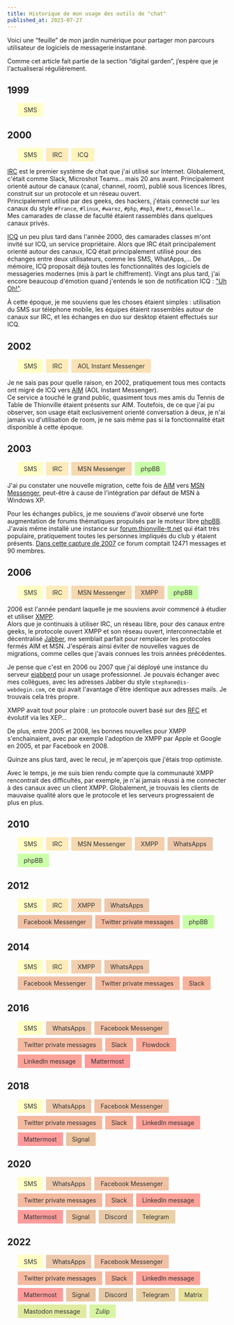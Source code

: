 ```yaml
---
title: Historique de mon usage des outils de "chat"
published_at: 2023-07-27
---
```


Voici une “feuille” de mon jardin numérique pour partager mon parcours utilisateur de logiciels de messagerie instantané.

Comme cet article fait partie de la section “digital garden”, j’espère que je l'actualiserai régulièrement.

<style>
.block {
  display: flex;
  gap: 0.5em;
  row-gap: 0.5em;
  flex-wrap: wrap;
}

.block LI {
  display: block;
  color: #333;
}

.block LI A {
  display: block;
  padding: 0.5em 1em;
  color: #333;
  text-decoration: none;
}

.block LI A:hover {
  text-decoration: underline;
}

/* Color build with https://www.learnui.design/tools/data-color-picker.html#divergent */
.sms {
  background-color: #fffec4;
}

.icq {
  background-color: #fef4be;
}

.irc {
  background-color: #fdebb9;
}

.aol {
  background-color: #fae2b5;
}

.msn {
  background-color: #f6d9b1;
}

.xmpp {
  background-color: #f2d0ae;
}

.whatsapp {
  background-color: #edc8ab;
}

.facebook {
  background-color: #f0c1a5;
}

.twitter {
  background-color: #f4baa0;
}

.slack {
  background-color: #f7b39c;
}

.flowdock {
  background-color: #faab9a;
}

.linkedin {
  background-color: #fda39a;
}

.mattermost {
  background-color: #ff9b9b;
}

.signal {
  background-color: #ebc4a1;
}

.discord {
  background-color: #e6caa9;
}

.telegram {
  background-color: #e9d1a5;
}

.zulip {
  background-color: #ead9a1;
}

.matrix {
  background-color: #e7e29f;
}

.mastodon {
  background-color: #e1eba0;
}

.zulip {
  background-color: #d8f5a3;
}

.phpbb {
  background-color: #cbffa9;
}
</style>

## 1999

<ul class="block">
    <li class="sms"><a href="https://fr.wikipedia.org/wiki/Short_Message_Service">SMS</a></li>
</ul>

## 2000

<ul class="block">
    <li class="sms"><a href="https://fr.wikipedia.org/wiki/Short_Message_Service">SMS</a></li>
    <li class="irc"><a href="https://fr.wikipedia.org/wiki/Internet_Relay_Chat">IRC</a></li>
    <li class="icq"><a href="https://fr.wikipedia.org/wiki/ICQ">ICQ</a></li>
</ul>

<p><a href="https://fr.wikipedia.org/wiki/Internet_Relay_Chat">IRC</a> est le premier système de chat que j'ai utilisé
sur Internet. Globalement, c'était comme Slack, Microshot Teams… mais 20 ans avant. Principalement orienté autour de canaux (canal, channel, room), publié sous licences libres, construit sur un protocole et un réseau ouvert.<br />
Principalement utilisé par des geeks, des hackers, j'étais connecté sur les canaux du style <code>#france</code>,
  <code>#linux</code>, <code>#warez</code>, <code>#php</code>, <code>#mp3</code>, <code>#metz</code>,
  <code>#moselle</code>…<br />
Mes camarades de classe de faculté étaient rassemblés dans quelques canaux privés.</p>

<p><a href="https://fr.wikipedia.org/wiki/ICQ">ICQ</a> un peu plus tard dans l'année 2000, des camarades classes m'ont
invité sur ICQ, un service propriétaire. Alors que IRC était principalement orienté autour des canaux, ICQ était principalement utilisé pour
des échanges entre deux utilisateurs, comme les SMS, WhatApps,… De mémoire, ICQ proposait déjà toutes les
fonctionnalités des logiciels de messageries modernes (mis à part le chiffrement). Vingt ans plus tard, j'ai encore
  beaucoup d'émotion quand j'entends le son de notification ICQ : <a href="https://www.youtube.com/watch?v=RhGHerssyk4">"Uh Oh!"</a>.</p>

<p>À cette époque, je me souviens que les choses étaient simples : utilisation du SMS sur téléphone mobile, les équipes
étaient rassemblés autour de canaux sur IRC, et les échanges en duo sur desktop étaient effectués sur ICQ.</p>

## 2002

<ul class="block">
    <li class="sms"><a href="https://fr.wikipedia.org/wiki/Short_Message_Service">SMS</a></li>
    <li class="irc"><a href="https://fr.wikipedia.org/wiki/Internet_Relay_Chat">IRC</a></li>
    <li class="aol"><a href="https://fr.wikipedia.org/wiki/AOL_Instant_Messenger">AOL Instant Messenger</a></li>
</ul>

<p>Je ne sais pas pour quelle raison, en 2002, pratiquement tous mes contacts ont migré de ICQ vers <a href="https://fr.wikipedia.org/wiki/AOL_Instant_Messenger">AIM</a> (AOL Instant Messenger).<br />
Ce service a touché le grand public, quasiment tous mes amis du Tennis de Table de Thionville étaient présents sur AIM.
Toutefois, de ce que j'ai pu observer, son usage était exclusivement orienté conversation à deux, je n'ai jamais vu
  d'utilisation de room, je ne sais même pas si la fonctionnalité était disponible à cette époque.</p>

## 2003

<ul class="block">
    <li class="sms"><a href="https://fr.wikipedia.org/wiki/Short_Message_Service">SMS</a></li>
    <li class="irc"><a href="https://fr.wikipedia.org/wiki/Internet_Relay_Chat">IRC</a></li>
    <li class="msn"><a href="https://fr.wikipedia.org/wiki/Windows_Live_Messenger">MSN Messenger</a></li>
    <li class="phpbb"><a href="https://fr.wikipedia.org/wiki/PhpBB">phpBB</a></li>
</ul>

<p>J'ai pu constater une nouvelle migration, cette fois de <a href="https://fr.wikipedia.org/wiki/AOL_Instant_Messenger">AIM</a> vers <a href="https://fr.wikipedia.org/wiki/Windows_Live_Messenger">MSN Messenger</a>, peut-être à cause de l'intégration par défaut de MSN à Windows XP.</p>

<p>Pour les échanges publics, je me souviens d'avoir observé une forte augmentation de forums thématiques propulsés par le
moteur libre <a href="https://fr.wikipedia.org/wiki/PhpBB">phpBB</a>. J'avais même installé une instance sur <a
  href="https://web.archive.org/web/20040908050611/http://forum.thionville-tt.net:80/">forum.thionville-tt.net</a> qui
  était très populaire, pratiquement toutes les personnes impliqués du club y étaient présents. <a href="https://web.archive.org/web/20070228174102/http://forum.thionville-tt.net/">Dans cette capture de
  2007</a> ce forum comptait 12471 messages et 90 membres.</p>

## 2006

<ul class="block">
    <li class="sms"><a href="https://fr.wikipedia.org/wiki/Short_Message_Service">SMS</a></li>
    <li class="irc"><a href="https://fr.wikipedia.org/wiki/Internet_Relay_Chat">IRC</a></li>
    <li class="msn"><a href="https://fr.wikipedia.org/wiki/Windows_Live_Messenger">MSN Messenger</a></li>
    <li class="xmpp"><a href="https://fr.wikipedia.org/wiki/Extensible_Messaging_and_Presence_Protocol">XMPP</a></li>
    <li class="phpbb"><a href="https://fr.wikipedia.org/wiki/PhpBB">phpBB</a></li>
</ul>

<p>2006 est l'année pendant laquelle je me souviens avoir commencé à étudier et utiliser <a href="https://fr.wikipedia.org/wiki/Extensible_Messaging_and_Presence_Protocol">XMPP</a>.<br />
Alors que je continuais à utiliser IRC, un réseau libre, pour des canaux entre geeks, le protocole ouvert XMPP et son
réseau ouvert, interconnectable et décentralisé <a href="https://fr.wikipedia.org/wiki/Jabber">Jabber</a>, me semblait parfait pour remplacer les protocoles fermés AIM et
MSN. J'espérais ainsi éviter de nouvelles vagues de migrations, comme celles que j'avais connues les trois années précédentes.</p>

<p>Je pense que c'est en 2006 ou 2007 que j'ai déployé une instance du serveur <a href="https://en.wikipedia.org/wiki/Ejabberd">ejabberd</a> pour
  un usage professionnel. Je pouvais échanger avec mes collègues, avec les adresses Jabber du style
<code>stephane@is-webdegin.com</code>, ce qui avait l'avantage d'être identique aux adresses mails. Je trouvais cela très
  propre.</p>

<p>XMPP avait tout pour plaire : un protocole ouvert basé sur des <a href="https://fr.wikipedia.org/wiki/Request_for_comments">RFC</a> et évolutif via les XEP…</p>

<p>De plus, entre 2005 et 2008, les bonnes nouvelles pour XMPP s'enchainaient, avec par exemple l'adoption de XMPP par Apple et
  Google en 2005, et par Facebook en 2008.</p>

<p>Quinze ans plus tard, avec le recul, je m'aperçois que j'étais trop optimiste.</p>

<p>Avec le temps, je me suis bien rendu compte que la communauté XMPP rencontrait des difficultés, par exemple, je n'ai jamais
réussi à me connecter à des canaux avec un client XMPP. Globalement, je trouvais les clients de mauvaise qualité
alors que le protocole et les serveurs progressaient de plus en plus.</p>

## 2010

<ul class="block">
    <li class="sms"><a href="https://fr.wikipedia.org/wiki/Short_Message_Service">SMS</a></li>
    <li class="irc"><a href="https://fr.wikipedia.org/wiki/Internet_Relay_Chat">IRC</a></li>
    <li class="msn"><a href="https://fr.wikipedia.org/wiki/Windows_Live_Messenger">MSN Messenger</a></li>
    <li class="xmpp"><a href="https://fr.wikipedia.org/wiki/Extensible_Messaging_and_Presence_Protocol">XMPP</a></li>
    <li class="whatsapp"><a href="https://fr.wikipedia.org/wiki/WhatsApp">WhatsApps</a></li>
    <li class="phpbb"><a href="https://fr.wikipedia.org/wiki/PhpBB">phpBB</a></li>
</ul>

## 2012

<ul class="block">
    <li class="sms"><a href="https://fr.wikipedia.org/wiki/Short_Message_Service">SMS</a></li>
    <li class="irc"><a href="https://fr.wikipedia.org/wiki/Internet_Relay_Chat">IRC</a></li>
    <li class="xmpp"><a href="https://fr.wikipedia.org/wiki/Extensible_Messaging_and_Presence_Protocol">XMPP</a></li>
    <li class="whatsapp"><a href="https://fr.wikipedia.org/wiki/WhatsApp">WhatsApps</a></li>
    <li class="facebook"><a href="https://fr.wikipedia.org/wiki/Facebook_Messenger">Facebook Messenger</a></li>
    <li class="twitter"><a href="https://fr.wikipedia.org/wiki/Twitter">Twitter private messages</a></li>
    <li class="phpbb"><a href="https://fr.wikipedia.org/wiki/PhpBB">phpBB</a></li>
</ul>

## 2014

<ul class="block">
    <li class="sms"><a href="https://fr.wikipedia.org/wiki/Short_Message_Service">SMS</a></li>
    <li class="irc"><a href="https://fr.wikipedia.org/wiki/Internet_Relay_Chat">IRC</a></li>
    <li class="xmpp"><a href="https://fr.wikipedia.org/wiki/Extensible_Messaging_and_Presence_Protocol">XMPP</a></li>
    <li class="whatsapp"><a href="https://fr.wikipedia.org/wiki/WhatsApp">WhatsApps</a></li>
    <li class="facebook"><a href="https://fr.wikipedia.org/wiki/Facebook_Messenger">Facebook Messenger</a></li>
    <li class="twitter"><a href="https://fr.wikipedia.org/wiki/Twitter">Twitter private messages</a></li>
    <li class="slack"><a href="https://fr.wikipedia.org/wiki/Slack_(plateforme)">Slack</a></li>
</ul>

## 2016

<ul class="block">
    <li class="sms"><a href="https://fr.wikipedia.org/wiki/Short_Message_Service">SMS</a></li>
    <li class="whatsapp"><a href="https://fr.wikipedia.org/wiki/WhatsApp">WhatsApps</a></li>
    <li class="facebook"><a href="https://fr.wikipedia.org/wiki/Facebook_Messenger">Facebook Messenger</a></li>
    <li class="twitter"><a href="https://fr.wikipedia.org/wiki/Twitter">Twitter private messages</a></li>
    <li class="slack"><a href="https://fr.wikipedia.org/wiki/Slack_(plateforme)">Slack</a></li>
    <li class="flowdock"><a href="https://alternativeto.net/software/flowdock/about/">Flowdock</a></li>
    <li class="linkedin"><a href="https://fr.wikipedia.org/wiki/LinkedIn">LinkedIn message</a></li>
    <li class="mattermost"><a href="https://fr.wikipedia.org/wiki/Mattermost">Mattermost</a></li>
</ul>

## 2018

<ul class="block">
    <li class="sms"><a href="https://fr.wikipedia.org/wiki/Short_Message_Service">SMS</a></li>
    <li class="whatsapp"><a href="https://fr.wikipedia.org/wiki/WhatsApp">WhatsApps</a></li>
    <li class="facebook"><a href="https://fr.wikipedia.org/wiki/Facebook_Messenger">Facebook Messenger</a></li>
    <li class="twitter"><a href="https://fr.wikipedia.org/wiki/Twitter">Twitter private messages</a></li>
    <li class="slack"><a href="https://fr.wikipedia.org/wiki/Slack_(plateforme)">Slack</a></li>
    <li class="linkedin"><a href="https://fr.wikipedia.org/wiki/LinkedIn">LinkedIn message</a></li>
    <li class="mattermost"><a href="https://fr.wikipedia.org/wiki/Mattermost">Mattermost</a></li>
    <li class="signal"><a href="https://fr.wikipedia.org/wiki/Signal_(application)">Signal</a></li>
</ul>

## 2020

<ul class="block">
    <li class="sms"><a href="https://fr.wikipedia.org/wiki/Short_Message_Service">SMS</a></li>
    <li class="whatsapp"><a href="https://fr.wikipedia.org/wiki/WhatsApp">WhatsApps</a></li>
    <li class="facebook"><a href="https://fr.wikipedia.org/wiki/Facebook_Messenger">Facebook Messenger</a></li>
    <li class="twitter"><a href="https://fr.wikipedia.org/wiki/Twitter">Twitter private messages</a></li>
    <li class="slack"><a href="https://fr.wikipedia.org/wiki/Slack_(plateforme)">Slack</a></li>
    <li class="linkedin"><a href="https://fr.wikipedia.org/wiki/LinkedIn">LinkedIn message</a></li>
    <li class="mattermost"><a href="https://fr.wikipedia.org/wiki/Mattermost">Mattermost</a></li>
    <li class="signal"><a href="https://fr.wikipedia.org/wiki/Signal_(application)">Signal</a></li>
    <li class="discord"><a href="https://fr.wikipedia.org/wiki/Discord_(logiciel)">Discord</a></li>
    <li class="telegram"><a href="https://fr.wikipedia.org/wiki/Telegram_(application)">Telegram</a></li>
</ul>

## 2022

<ul class="block">
    <li class="sms"><a href="https://fr.wikipedia.org/wiki/Short_Message_Service">SMS</a></li>
    <li class="whatsapp"><a href="https://fr.wikipedia.org/wiki/WhatsApp">WhatsApps</a></li>
    <li class="facebook"><a href="https://fr.wikipedia.org/wiki/Facebook_Messenger">Facebook Messenger</a></li>
    <li class="twitter"><a href="https://fr.wikipedia.org/wiki/Twitter">Twitter private messages</a></li>
    <li class="slack"><a href="https://fr.wikipedia.org/wiki/Slack_(plateforme)">Slack</a></li>
    <li class="linkedin"><a href="https://fr.wikipedia.org/wiki/LinkedIn">LinkedIn message</a></li>
    <li class="mattermost"><a href="https://fr.wikipedia.org/wiki/Mattermost">Mattermost</a></li>
    <li class="signal"><a href="https://fr.wikipedia.org/wiki/Signal_(application)">Signal</a></li>
    <li class="discord"><a href="https://fr.wikipedia.org/wiki/Discord_(logiciel)">Discord</a></li>
    <li class="telegram"><a href="https://fr.wikipedia.org/wiki/Telegram_(application)">Telegram</a></li>
    <li class="matrix"><a href="https://fr.wikipedia.org/wiki/Matrix_(protocole)">Matrix</a></li>
    <li class="mastodon"><a href="https://fr.wikipedia.org/wiki/Mastodon_(r%C3%A9seau_social)">Mastodon message</a></li>
    <li class="zulip"><a href="https://en.wikipedia.org/wiki/Zulip">Zulip</a></li>
</ul>
